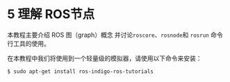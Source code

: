 # 5 理解 ROS节点
本教程主要介绍 ROS 图（graph）概念 并讨论`roscore`、`rosnode`和 `rosrun` 命令行工具的使用。

在本教程中我们将使用到一个轻量级的模拟器，请使用以下命令来安装：

```
$ sudo apt-get install ros-indigo-ros-tutorials
```